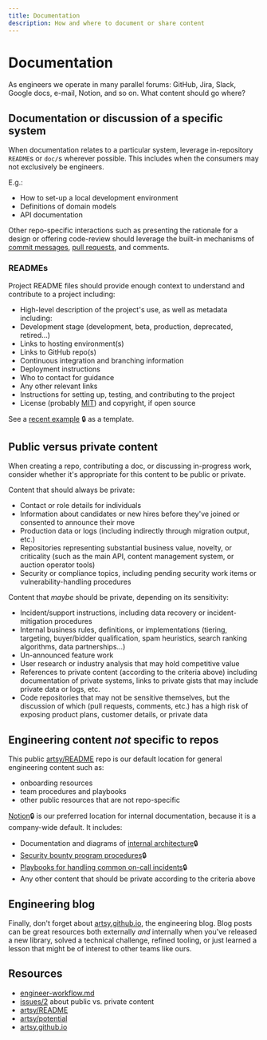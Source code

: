 ```yaml
---
title: Documentation
description: How and where to document or share content
---
```


# Documentation

As engineers we operate in many parallel forums: GitHub, Jira, Slack, Google docs, e-mail, Notion, and so on. What
content should go where?

## Documentation or discussion of a specific system

When documentation relates to a particular system, leverage in-repository `README`s or `doc/`s wherever possible.
This includes when the consumers may not exclusively be engineers.

E.g.:

- How to set-up a local development environment
- Definitions of domain models
- API documentation

Other repo-specific interactions such as presenting the rationale for a design or offering code-review should
leverage the built-in mechanisms of [commit messages](/playbooks/engineer-workflow.md#commits),
[pull requests](/playbooks/engineer-workflow.md#pull-requests), and comments.

### READMEs

Project README files should provide enough context to understand and contribute to a project including:

- High-level description of the project's use, as well as metadata including:
- Development stage (development, beta, production, deprecated, retired...)
- Links to hosting environment(s)
- Links to GitHub repo(s)
- Continuous integration and branching information
- Deployment instructions
- Who to contact for guidance
- Any other relevant links
- Instructions for setting up, testing, and contributing to the project
- License (probably [MIT](https://opensource.org/licenses/MIT)) and copyright, if open source

See a [recent example](https://github.com/artsy/impulse#impulse-) 🔒 as a template.

## Public versus private content

When creating a repo, contributing a doc, or discussing in-progress work, consider whether it's appropriate for
this content to be public or private.

Content that should always be private:

- Contact or role details for individuals
- Information about candidates or new hires before they've joined or consented to announce their move
- Production data or logs (including indirectly through migration output, etc.)
- Repositories representing substantial business value, novelty, or criticality (such as the main API, content
  management system, or auction operator tools)
- Security or compliance topics, including pending security work items or vulnerability-handling procedures

Content that _maybe_ should be private, depending on its sensitivity:

- Incident/support instructions, including data recovery or incident-mitigation procedures
- Internal business rules, definitions, or implementations (tiering, targeting, buyer/bidder qualification, spam
  heuristics, search ranking algorithms, data partnerships...)
- Un-announced feature work
- User research or industry analysis that may hold competitive value
- References to private content (according to the criteria above) including documentation of private systems, links
  to private gists that may include private data or logs, etc.
- Code repositories that may not be sensitive themselves, but the discussion of which (pull requests, comments, etc.) has a high risk of exposing product plans, customer details, or private data

## Engineering content _not_ specific to repos

This public [artsy/README](https://github.com/artsy/readme) repo is our default location for general engineering
content such as:

- onboarding resources
- team procedures and playbooks
- other public resources that are not repo-specific

[Notion](https://www.notion.so/artsy/About-Artsy-83c4c35f2e554663927df7fccc3aca70)🔒 is our preferred location for
internal documentation, because it is a company-wide default. It includes:

- Documentation and diagrams of
  [internal architecture](https://www.notion.so/artsy/Platform-Architecture-ad1363b26ea8422db0df08e7c8253677)🔒
- [Security bounty program procedures](https://www.notion.so/artsy/Security-Bounty-Program-Playbook-0071e3292a194f23b6a8ae593a08d3f3)🔒
- [Playbooks for handling common on-call incidents](https://www.notion.so/artsy/Incident-Hub-111cab0764a08079a735ef6d3e5dc737?pvs=4#111cab0764a080f3b0e3df4f759ca95f)🔒
- Any other content that should be private according to the criteria above

## Engineering blog

Finally, don't forget about [artsy.github.io](https://artsy.github.io), the engineering blog. Blog posts can be
great resources both externally _and_ internally when you've released a new library, solved a technical challenge,
refined tooling, or just learned a lesson that might be of interest to other teams like ours.

## Resources

- [engineer-workflow.md](/playbooks/engineer-workflow.md)
- [issues/2](https://github.com/artsy/README/issues/2) about public vs. private content
- [artsy/README](https://github.com/artsy/readme)
- [artsy/potential](https://github.com/artsy/potential)
- [artsy.github.io](https://artsy.github.io)
